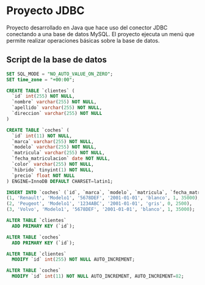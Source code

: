 # Proyecto JDBC
Proyecto desarrollado en Java que hace uso del conector JDBC conectando a una base de datos MySQL.
El proyecto ejecuta un menú que permite realizar operaciones básicas sobre la base de datos.

## Script de la base de datos

```sql
SET SQL_MODE = "NO_AUTO_VALUE_ON_ZERO";
SET time_zone = "+00:00";

CREATE TABLE `clientes` (
  `id` int(255) NOT NULL,
  `nombre` varchar(255) NOT NULL,
  `apellido` varchar(255) NOT NULL,
  `direccion` varchar(255) NOT NULL
)

CREATE TABLE `coches` (
  `id` int(11) NOT NULL,
  `marca` varchar(255) NOT NULL,
  `modelo` varchar(255) NOT NULL,
  `matricula` varchar(255) NOT NULL,
  `fecha_matriculacion` date NOT NULL,
  `color` varchar(255) NOT NULL,
  `hibrido` tinyint(1) NOT NULL,
  `precio` float NOT NULL
) ENGINE=InnoDB DEFAULT CHARSET=latin1;

INSERT INTO `coches` (`id`, `marca`, `modelo`, `matricula`, `fecha_matriculacion`, `color`, `hibrido`, `precio`) VALUES
(1, 'Renault', 'Modelo1', '5678DEF', '2001-01-01', 'blanco', 1, 35000),
(2, 'Peugeot', 'Modelo1', '1234ABC', '2001-01-01', 'gris', 0, 2500),
(3, 'Volvo', 'Modelo1', '5678DEF', '2001-01-01', 'blanco', 1, 35000);

ALTER TABLE `clientes`
  ADD PRIMARY KEY (`id`);

ALTER TABLE `coches`
  ADD PRIMARY KEY (`id`);

ALTER TABLE `clientes`
  MODIFY `id` int(255) NOT NULL AUTO_INCREMENT;

ALTER TABLE `coches`
  MODIFY `id` int(11) NOT NULL AUTO_INCREMENT, AUTO_INCREMENT=82;
```
